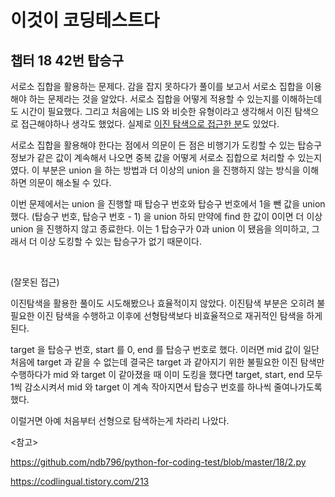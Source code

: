 # 이것이 코딩테스트다

## 챕터 18 42번 탑승구

서로소 집합을 활용하는 문제다. 감을 잡지 못하다가 풀이를 보고서 서로소 집합을 이용해야 하는 문제라는 것을 알았다. 서로소 집합을 어떻게 적용할 수 있는지를 이해하는데도 시간이 필요했다. 그리고 처음에는 LIS 와 비슷한 유형이라고 생각해서 이진 탐색으로 접근해야하나 생각도 했었다. 실제로 [이진 탐색으로 접근한 분](https://codlingual.tistory.com/213)도 있었다.

서로소 집합을 활용해야 한다는 점에서 의문이 든 점은 비행기가 도킹할 수 있는 탑승구 정보가 같은 값이 계속해서 나오면 중복 값을 어떻게 서로소 집합으로 처리할 수 있는지였다. 이 부분은 union 을 하는 방법과 더 이상의 union 을 진행하지 않는 방식을 이해하면 의문이 해소될 수 있다.

이번 문제에서는 union 을 진행할 때 탑승구 번호와 탑승구 번호에서 1을 뺀 값을 union 했다. (탑승구 번호, 탑승구 번호 - 1) 을 union 하되 만약에 find 한 값이 0이면 더 이상 union 을 진행하지 않고 종료한다. 이는 1 탑승구가 0과 union 이 됐음을 의미하고, 그래서 더 이상 도킹할 수 있는 탑승구가 없기 때문이다.

<br>

(잘못된 접근)

이진탐색을 활용한 풀이도 시도해봤으나 효율적이지 않았다. 이진탐색 부분은 오히려 불필요한 이진 탐색을 수행하고 이후에 선형탐색보다 비효율적으로 재귀적인 탐색을 하게 된다. 

target 을 탑승구 번호, start 를 0, end 를 탑승구 번호로 했다. 이러면 mid 값이 일단 처음에 target 과 같을 수 없는데 결국은 target 과 같아지기 위한 불필요한 이진 탐색만 수행하다가 mid 와 target 이 같아졌을 때 이미 도킹을 했다면 target, start, end 모두 1씩 감소시켜서 mid 와 target 이 계속 작아지면서 탑승구 번호를 하나씩 줄여나가도록 했다.

이럴거면 아예 처음부터 선형으로 탐색하는게 차라리 나았다.

<참고>

https://github.com/ndb796/python-for-coding-test/blob/master/18/2.py

https://codlingual.tistory.com/213